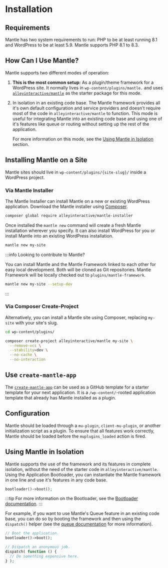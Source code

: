 # Installation

## Requirements

Mantle has two system requirements to run: PHP to be at least running 8.1 and
WordPress to be at least 5.9. Mantle supports PHP 8.1 to 8.3.

## How Can I Use Mantle?

Mantle supports two different modes of operation:

1. **This is the most common setup:** As a plugin/theme framework for a
   WordPress site. It normally lives in `wp-content/plugins/mantle.` and uses
    [`alleyinteractive/mantle`](https://github.com/alleyinteractive/mantle) as
    the starter package for this mode.
2. In isolation in an existing code base. The Mantle framework provides all it's
   own default configuration and service providers and doesn't require most of
   the code in `alleyinteractive/mantle` to function. This mode is useful for
    integrating Mantle into an existing code base and using one of it's features
    like queue or routing without setting up the rest of the application.

    For more information on this mode, see the [Using Mantle in
    Isolation](#using-mantle-in-isolation) section.

## Installing Mantle on a Site

Mantle sites should live in `wp-content/plugins/{site-slug}/` inside a WordPress
project.

### Via Mantle Installer

The Mantle Installer can install Mantle on a new or existing WordPress
application. Download the Mantle installer using
[Composer](https://getcomposer.org/).

```bash
composer global require alleyinteractive/mantle-installer
```

Once installed the `mantle new` command will create a fresh Mantle installation
wherever you specify. It can also install WordPress for you or install Mantle
into an existing WordPress installation.

```bash
mantle new my-site
```

:::info Looking to contribute to Mantle?

You can install Mantle and the Mantle Framework linked to each other for easy
local development. Both will be cloned as Git repositories. Mantle Framework
will be locally checked out to `plugins/mantle-framework`.

```bash
mantle new my-site --setup-dev
```

:::

### Via Composer Create-Project

Alternatively, you can install a Mantle site using Composer, replacing `my-site`
with your site's slug.

```bash
cd wp-content/plugins/

composer create-project alleyinteractive/mantle my-site \
  --remove-vcs \
  --stability=dev \
  --no-cache \
  --no-interaction
```

## Use `create-mantle-app`

The [`create-mantle-app`](https://github.com/alleyinteractive/create-mantle-app)
can be used as a GitHub template for a starter template for your next
application. It is a `/wp-content/`-rooted application template that already has
Mantle installed as a plugin.

## Configuration

Mantle should be loaded through a `mu-plugin`, `client-mu-plugin`, or another
initialization script as a plugin. To ensure that all features work correctly,
Mantle should be loaded before the `muplugins_loaded` action is fired.

## Using Mantle in Isolation

Mantle supports the use of the framework and its features in complete isolation,
without the need of the starter code in `alleyinteractive/mantle`. Using the
Application Bootloader, you can instantiate the Mantle
framework in one line and use it's features in any code base.

```php
bootloader()->boot();
```

:::tip
For more information on the Bootloader, see the [Bootloader documentation](/docs/architecture/bootloader).
:::

For example, if you want to use Mantle's Queue feature in an existing code base,
you can do so by booting the framework and then using the `dispatch()` helper
(see the [queue documentation](/docs/features/queue) for more information).

```php
// Boot the application.
bootloader()->boot();

// Dispatch an anonymous job.
dispatch( function () {
  // Do something expensive here.
} );
```